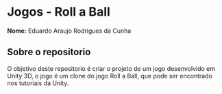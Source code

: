 # Jogos - Roll a Ball

**Nome:** Eduardo Araujo Rodrigues da Cunha

## Sobre o repositorio

O objetivo deste repositorio é criar o projeto de um jogo desenvolvido em Unity 3D, o jogo é um clone do jogo Roll a Ball, que pode ser encontrado nos tutoriais da Unity.